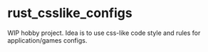 # rust_csslike_configs
WIP hobby project. Idea is to use css-like code style and rules for application/games configs.

